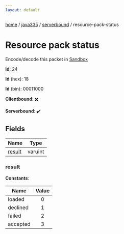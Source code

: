 ```yaml
---
layout: default
---
```


[home](/)  /  [java335](/protocol/java335)  /  [serverbound](/protocol/java335/serverbound)  /  resource-pack-status

# Resource pack status

Encode/decode this packet in [Sandbox](../../../sandbox/java335#Serverbound.ResourcePackStatus)

**Id**: 24

**Id** (hex): 18

**Id** (bin): 00011000

**Clientbound**: ✖️

**Serverbound**: ✔️

## Fields

Name | Type
---|---
[result](#result) | varuint

### result

**Constants**:

Name | Value
---|:---:
loaded | 0
declined | 1
failed | 2
accepted | 3
